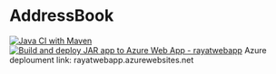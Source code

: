 # AddressBook
[![Java CI with Maven](https://github.com/Rayatk/Lab-5/actions/workflows/maven.yml/badge.svg)](https://github.com/Rayatk/Lab-5/actions/workflows/maven.yml)
[![Build and deploy JAR app to Azure Web App - rayatwebapp](https://github.com/Rayatk/Lab-5/actions/workflows/main_rayatwebapp.yml/badge.svg)](https://github.com/Rayatk/Lab-5/actions/workflows/main_rayatwebapp.yml)
Azure deploument link: rayatwebapp.azurewebsites.net
